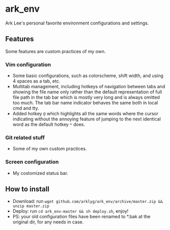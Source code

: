 # ark_env
Ark Lee's personal favorite environment configurations and settings.

## Features
Some features are custom practices of my own.

### Vim configuration 
*  Some basic configurations, such as colorscheme, shift width, and using 4 spaces as a tab, etc.
*  Multitab management, including hotkeys of navigation between tabs and showing the file name only rather than the default representation of full file path in the tab bar which is mostly very long and is always omitted too much. The tab bar name indicator behaves the same both in local cmd and tty.
*  Added hotkey ```@``` which highlights all the same words where the cursor indicating without the annoying feature of jumping to the next identical word as the default hotkey ```*``` does.

### Git related stuff
*  Some of my own custom practices.

### Screen configuration
*  My costomized status bar.

## How to install
*  Download: run ```wget github.com/arklyg/ark_env/archive/master.zip && unzip master.zip```
*  Deploy: run ```cd ark_env-master && sh deploy.sh```, enjoy!
*  PS: your old configuration files have been renamed to *.bak at the original dir, for any needs in case.
